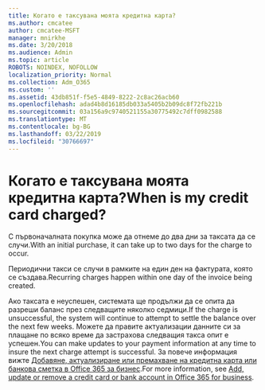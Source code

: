 ```yaml
---
title: Когато е таксувана моята кредитна карта?
ms.author: cmcatee
author: cmcatee-MSFT
manager: mnirkhe
ms.date: 3/20/2018
ms.audience: Admin
ms.topic: article
ROBOTS: NOINDEX, NOFOLLOW
localization_priority: Normal
ms.collection: Adm_O365
ms.custom: ''
ms.assetid: 43db851f-f5e5-4849-8222-2c8ac26acb60
ms.openlocfilehash: adad4b8d16185db033a5405b2b09dc8f72fb221b
ms.sourcegitcommit: 03a156a9c9740521155a30775492c7dff0982588
ms.translationtype: MT
ms.contentlocale: bg-BG
ms.lasthandoff: 03/22/2019
ms.locfileid: "30766697"
---
```

# <a name="when-is-my-credit-card-charged"></a><span data-ttu-id="d6ecb-102">Когато е таксувана моята кредитна карта?</span><span class="sxs-lookup"><span data-stu-id="d6ecb-102">When is my credit card charged?</span></span>

<span data-ttu-id="d6ecb-103">С първоначалната покупка може да отнеме до два дни за таксата да се случи.</span><span class="sxs-lookup"><span data-stu-id="d6ecb-103">With an initial purchase, it can take up to two days for the charge to occur.</span></span>
  
<span data-ttu-id="d6ecb-104">Периодични такси се случи в рамките на един ден на фактурата, която се създава.</span><span class="sxs-lookup"><span data-stu-id="d6ecb-104">Recurring charges happen within one day of the invoice being created.</span></span>
  
<span data-ttu-id="d6ecb-105">Ако таксата е неуспешен, системата ще продължи да се опита да разреши баланс през следващите няколко седмици.</span><span class="sxs-lookup"><span data-stu-id="d6ecb-105">If the charge is unsuccessful, the system will continue to attempt to settle the balance over the next few weeks.</span></span> <span data-ttu-id="d6ecb-106">Можете да правите актуализации данните си за плащане по всяко време да застрахова следващия такса опит е успешен.</span><span class="sxs-lookup"><span data-stu-id="d6ecb-106">You can make updates to your payment information at any time to insure the next charge attempt is successful.</span></span> <span data-ttu-id="d6ecb-107">За повече информация вижте [Добавяне, актуализиране или премахване на кредитна карта или банкова сметка в Office 365 за бизнес](https://support.office.com/article/30ba9c83-50d8-4020-90ed-830a5b8c8724).</span><span class="sxs-lookup"><span data-stu-id="d6ecb-107">For more information, see [Add, update or remove a credit card or bank account in Office 365 for business](https://support.office.com/article/30ba9c83-50d8-4020-90ed-830a5b8c8724).</span></span>
  

